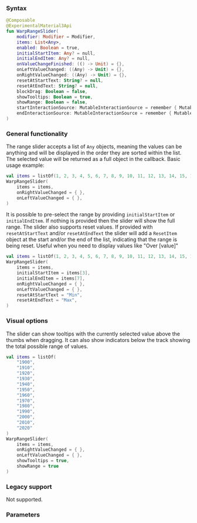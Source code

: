 ### Syntax

```kotlin example
@Composable
@ExperimentalMaterial3Api
fun WarpRangeSlider(
    modifier: Modifier = Modifier,
    items: List<Any>,
    enabled: Boolean = true,
    initialStartItem: Any? = null,
    initialEndItem: Any? = null,
    onValueChangeFinished: (() -> Unit) = {},
    onLeftValueChanged: ((Any) -> Unit) = {},
    onRightValueChanged: ((Any) -> Unit) = {},
    resetAtStartText: String? = null,
    resetAtEndText: String? = null,
    blockDrag: Boolean = false,
    showTooltips: Boolean = true,
    showRange: Boolean = false,
    startInteractionSource: MutableInteractionSource = remember { MutableInteractionSource() },
    endInteractionSource: MutableInteractionSource = remember { MutableInteractionSource() },
)
```
### General functionality
The range slider accepts a list of `Any` objects, meaning the values can be anything and will be displayed in the order they are sorted within the list.
The selected value will be returned as a full object in the callback.
Basic usage example:

```kotlin example
val items = listOf(1, 2, 3, 4, 5, 6, 7, 8, 9, 10, 11, 12, 13, 14, 15, 16, 17, 18, 19, 20)
WarpRangeSlider(
    items = items,
    onRightValueChanged = { },
    onLeftValueChanged = { },
)
```
It is possible to pre-select the range by providing `initialStartItem` or `initialEndItem`. If nothing is provided then the slider will show the full range.
The slider also supports reset values. If provided with `resetAtStartText` and/or `resetAtEndText` the slider will add a `ResetItem` object at the start and/or the end of the list, indicating that the range is being reset. Useful when you need to display values like "Over [value]"
```kotlin example
val items = listOf(1, 2, 3, 4, 5, 6, 7, 8, 9, 10, 11, 12, 13, 14, 15, 16, 17, 18, 19, 20)
WarpRangeSlider(
    items = items,
    initialStartItem = items[3],
    initialEndItem = items[7],
    onRightValueChanged = { },
    onLeftValueChanged = { },
    resetAtStartText = "Min",
    resetAtEndText = "Max",
)
```
### Visual options
The slider can show tooltips with the currently selected value above the thumbs when dragging. It can also show indicators below the track showing the total possible range of values. 

```kotlin example
val items = listOf(
    "1900",
    "1910",
    "1920",
    "1930",
    "1940",
    "1950",
    "1960",
    "1970",
    "1980",
    "1990",
    "2000",
    "2010",
    "2020"
)
WarpRangeSlider(
    items = items,
    onRightValueChanged = { },
    onLeftValueChanged = { },
    showTooltips = true,
    showRange = true
)
```

### Legacy support

Not supported.


### Parameters

<api-table type=android component="RangeSlider" />